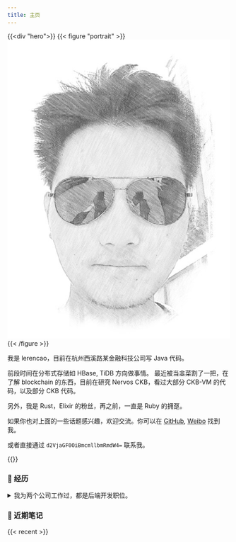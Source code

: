 ```yaml
---
title: 主页
---
```



{{<div "hero">}}
{{< figure "portrait" >}}
![A outline of my face.](/images/profile.jpg)
{{< /figure >}}

我是 lerencao，目前在杭州西溪路某金融科技公司写 Java 代码。

前段时间在分布式存储如 HBase, TiDB 方向做事情。
最近被当韭菜割了一把，在了解 blockchain 的东西，目前在研究 Nervos CKB，看过大部分 CKB-VM 的代码，以及部分 CKB 代码。

另外，我是 Rust，Elixir 的粉丝，再之前，一直是 Ruby 的拥趸。

如果你也对上面的一些话题感兴趣，欢迎交流。你可以在 [GitHub](https://github.com/lerencao), [Weibo](https://weibo.com/1671499682) 找到我。

或者直接通过 `d2VjaGF0OiBmcmllbmRmdW4=` 联系我。

{{</div>}}

### 💼  经历 ###

<details>
<summary>
我为两个公司工作过，都是后端开发职位。
</summary>

**2017~2019 在杭州挖财做数据中间件**

- 前期负责 HBase/Phoenix 中间件的维护和开发。主要技术栈：Java，Dubbo，Phoenix SQL 引擎。
- 后期负责 TiDB 数据库在挖财的落地和推广。主要技术栈：Go, Rust, Java。

**2016~2017 在北京商汤科技做 Ruby Dev**

- 前期负责一套人脸识别算法的对外 API 服务的维护和优化。
- 后期负责带领小组成员，完成系统的业务需求以及自身代码的演进，并达成服务的 k8s 化。

再之前，研究生期间，在一家创业公司做服务端主程。技术栈较杂：Java/Scala，Ruby，前端均有涉猎。小公司，大家都懂的。
</details>

### 📓 近期笔记 ###

{{< recent >}}
